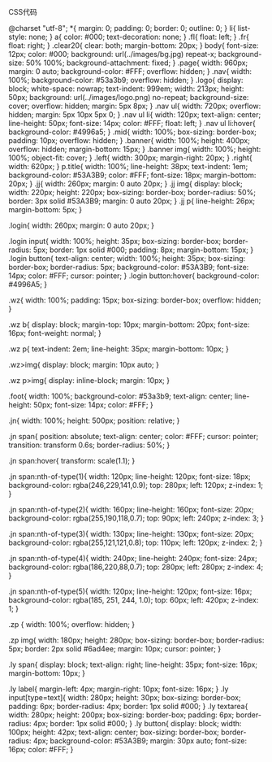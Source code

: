 CSS代码  

@charset "utf-8";
*{
	margin: 0;
	padding: 0;
	border: 0;
	outline: 0;
}
li{
	list-style: none;
}
a{
	color: #000;
	text-decoration: none;
}
.fl{
	float: left;
}
.fr{
	float: right;
}
.clear20{
	clear: both;
	margin-bottom: 20px;
}
body{
	font-size: 12px;
	color: #000;
	background: url(../images/bg.jpg) repeat-x;
	background-size: 50% 100%;
	background-attachment: fixed;
}
.page{
	width: 960px;
	margin: 0 auto;
	background-color: #FFF;
	overflow: hidden;
}
.nav{
	width: 100%;
	background-color: #53a3b9;
	overflow: hidden;
}
.logo{
	display: block;
	white-space: nowrap;
	text-indent: 999em;
	width: 213px;
	height: 50px;
	background: url(../images/logo.png) no-repeat;
	background-size: cover;
	overflow: hidden;
	margin: 5px 8px;
}
.nav ul{
	width: 720px;
	overflow: hidden;
	margin: 5px 10px 5px 0;
}
.nav ul li{
	width: 120px;
	text-align: center;
	line-height: 50px;
	font-size: 14px;
	color: #FFF;
	float: left;
}
.nav ul li:hover{
	background-color: #4996a5;
}
.mid{
	width: 100%;
	box-sizing: border-box;
	padding: 10px;
	overflow: hidden;
}
.banner{
	width: 100%;
	height: 400px;
	overflow: hidden;
	margin-bottom: 15px;
}
.banner img{
	width: 100%;
	height: 100%;
	object-fit: cover;
}
.left{
	width: 300px;
	margin-right: 20px;
}
.right{
	width: 620px;
}
p.title{
	width: 100%;
	line-height: 38px;
	text-indent: 1em;
	background-color: #53A3B9;
	color: #FFF;
	font-size: 18px;
	margin-bottom: 20px;
}
.jj{
	width: 260px;
	margin: 0 auto 20px;
}
.jj img{
	display: block;
	width: 220px;
	height: 220px;
	box-sizing: border-box;
	border-radius: 50%;
	border: 3px solid #53A3B9;
	margin: 0 auto 20px;
}
.jj p{
	line-height: 26px;
	margin-bottom: 5px;
}

.login{
	width: 260px;
	margin: 0 auto 20px;
}

.login input{
	width: 100%;
	height: 35px;
	box-sizing: border-box;
	border-radius: 5px;
	border: 1px solid #000;
	padding: 8px;
	margin-bottom: 15px;
}
.login button{
	text-align: center;
	width: 100%;
	height: 35px;
	box-sizing: border-box;
	border-radius: 5px;
	background-color: #53A3B9;
	font-size: 14px;
	color: #FFF;
	cursor: pointer;
}
.login button:hover{
	background-color: #4996A5;
}

.wz{
	width: 100%;
	padding: 15px;
	box-sizing: border-box;
	overflow: hidden;
}

.wz b{
	display: block;
	margin-top: 10px;
	margin-bottom: 20px;
	font-size: 16px;
	font-weight: normal;
}

.wz p{
	text-indent: 2em;
	line-height: 35px;
	margin-bottom: 10px;
}

.wz>img{
	display: block;
	margin: 10px auto;
}

.wz p>img{
	display: inline-block;
	margin: 10px;
}

.foot{
	width: 100%;
	background-color: #53a3b9;
	text-align: center;
	line-height: 50px;
	font-size: 14px;
	color: #FFF;
}

.jn{
	width: 100%;
	height: 500px;
	position: relative;
}

.jn span{
	position: absolute;
	text-align: center;
	color: #FFF;
	cursor: pointer;
	transition: transform 0.6s;
	border-radius: 50%;
}

.jn span:hover{
	transform: scale(1.1);
}

.jn span:nth-of-type(1){
	width: 120px;
	line-height: 120px;
	font-size: 18px;
	background-color: rgba(246,229,141,0.9);
	top: 280px;
	left: 120px;
	z-index: 1;
}

.jn span:nth-of-type(2){
	width: 160px;
	line-height: 160px;
	font-size: 20px;
	background-color: rgba(255,190,118,0.7);
	top: 90px;
	left: 240px;
	z-index: 3;
}

.jn span:nth-of-type(3){
	width: 130px;
	line-height: 130px;
	font-size: 20px;
	background-color: rgba(255,121,121,0.8);
	top: 110px;
	left: 120px;
	z-index: 2;
}

.jn span:nth-of-type(4){
	width: 240px;
	line-height: 240px;
	font-size: 24px;
	background-color: rgba(186,220,88,0.7);
	top: 280px;
	left: 280px;
	z-index: 4;
}

.jn span:nth-of-type(5){
	width: 120px;
	line-height: 120px;
	font-size: 16px;
	background-color: rgba(185, 251, 244, 1.0);
	top: 60px;
	left: 420px;
	z-index: 1;
}

.zp {
	width: 100%;
	overflow: hidden;
}

.zp img{
	width: 180px;
	height: 280px;
	box-sizing: border-box;
	border-radius: 5px;
	border: 2px solid #6ad4ee;
	margin: 10px;
	cursor: pointer;
}

.ly span{
	display: block;
	text-align: right;
	line-height: 35px;
	font-size: 16px;
	margin-bottom: 10px;
}

.ly label{
	margin-left: 4px;
	margin-right: 10px;
	font-size: 16px;
}
.ly input[type=text]{
	width: 280px;
	height: 30px;
	box-sizing: border-box;
	padding: 6px;
	border-radius: 4px;
	border: 1px solid #000;
}
.ly textarea{
	width: 280px;
	height: 200px;
	box-sizing: border-box;
	padding: 6px;
	border-radius: 4px;
	border: 1px solid #000;
}
.ly button{
	display: block;
	width: 100px;
	height: 42px;
	text-align: center;
	box-sizing: border-box;
	border-radius: 4px;
	background-color: #53A3B9;
	margin: 30px auto;
	font-size: 16px;
	color: #FFF;
}